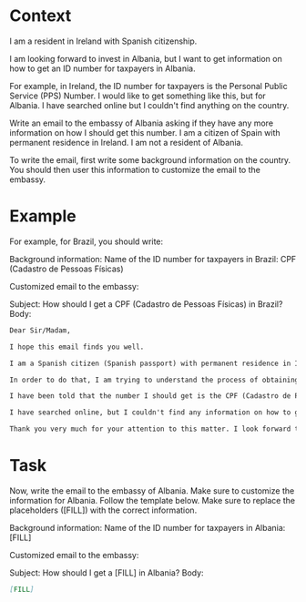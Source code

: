 # Context
I am a resident in Ireland with Spanish citizenship.

I am looking forward to invest in Albania, but I want to get information on how to get an ID number for taxpayers in Albania.

For example, in Ireland, the ID number for taxpayers is the Personal Public Service (PPS) Number. I would like to get something like this, but for Albania. I have searched online but I couldn't find anything on the country.

Write an email to the embassy of Albania asking if they have any more information on how I should get this number. I am a citizen of Spain with permanent residence in Ireland. I am not a resident of Albania.

To write the email, first write some background information on the country. You should then user this information to customize the email to the embassy.

# Example
For example, for Brazil, you should write:

Background information:
Name of the ID number for taxpayers in Brazil: CPF (Cadastro de Pessoas Físicas)

Customized email to the embassy:

Subject: How should I get a CPF (Cadastro de Pessoas Físicas) in Brazil?
Body:
```md
Dear Sir/Madam,

I hope this email finds you well.

I am a Spanish citizen (Spanish passport) with permanent residence in Ireland. I am looking forward to investing in Brazil, as a foreign investor (no residence in Brazil).

In order to do that, I am trying to understand the process of obtaining the number that identifies taxpayers in Brazil, to be able to declare the relevant information to the tax authorities.

I have been told that the number I should get is the CPF (Cadastro de Pessoas Físicas). Feel free to correct me if I am wrong.

I have searched online, but I couldn't find any information on how to get a CPF from abroad. This is why I am reaching out to you for guidance. If you could provide me with information on the process or direct me to the relevant authorities, I would greatly appreciate it.

Thank you very much for your attention to this matter. I look forward to your response and any help you can provide.
```

# Task
Now, write the email to the embassy of Albania. Make sure to customize the information for Albania. Follow the template below. Make sure to replace the placeholders ([FILL]) with the correct information.

Background information:
Name of the ID number for taxpayers in Albania: [FILL]

Customized email to the embassy:

Subject: How should I get a [FILL] in Albania?
Body:
```md
[FILL]
```

